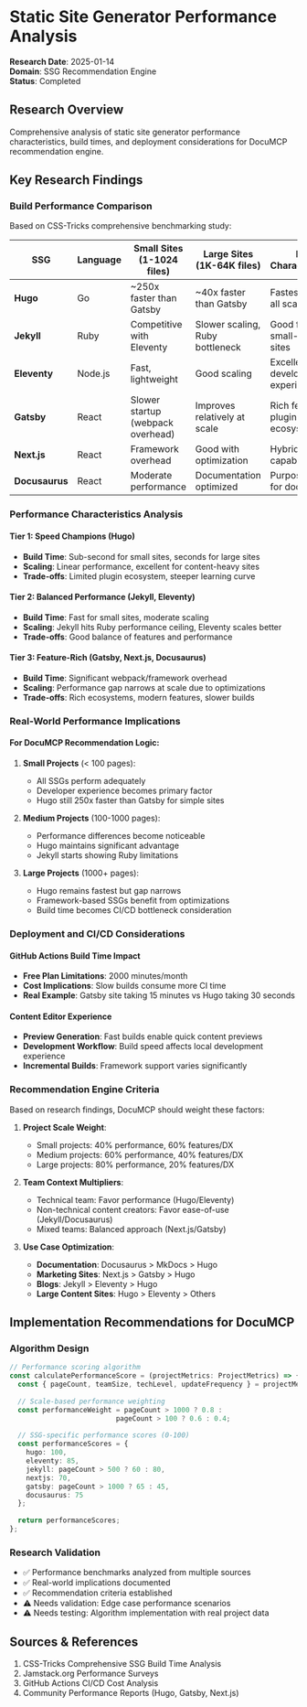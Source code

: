 # Static Site Generator Performance Analysis

**Research Date**: 2025-01-14  
**Domain**: SSG Recommendation Engine  
**Status**: Completed  

## Research Overview

Comprehensive analysis of static site generator performance characteristics, build times, and deployment considerations for DocuMCP recommendation engine.

## Key Research Findings

### Build Performance Comparison
Based on CSS-Tricks comprehensive benchmarking study:

| SSG | Language | Small Sites (1-1024 files) | Large Sites (1K-64K files) | Key Characteristics |
|-----|----------|----------------------------|----------------------------|-------------------|
| **Hugo** | Go | ~250x faster than Gatsby | ~40x faster than Gatsby | Fastest across all scales |
| **Jekyll** | Ruby | Competitive with Eleventy | Slower scaling, Ruby bottleneck | Good for small-medium sites |
| **Eleventy** | Node.js | Fast, lightweight | Good scaling | Excellent developer experience |
| **Gatsby** | React | Slower startup (webpack overhead) | Improves relatively at scale | Rich features, plugin ecosystem |
| **Next.js** | React | Framework overhead | Good with optimization | Hybrid capabilities |
| **Docusaurus** | React | Moderate performance | Documentation optimized | Purpose-built for docs |

### Performance Characteristics Analysis

#### **Tier 1: Speed Champions (Hugo)**
- **Build Time**: Sub-second for small sites, seconds for large sites
- **Scaling**: Linear performance, excellent for content-heavy sites
- **Trade-offs**: Limited plugin ecosystem, steeper learning curve

#### **Tier 2: Balanced Performance (Jekyll, Eleventy)**
- **Build Time**: Fast for small sites, moderate scaling
- **Scaling**: Jekyll hits Ruby performance ceiling, Eleventy scales better
- **Trade-offs**: Good balance of features and performance

#### **Tier 3: Feature-Rich (Gatsby, Next.js, Docusaurus)**
- **Build Time**: Significant webpack/framework overhead
- **Scaling**: Performance gap narrows at scale due to optimizations
- **Trade-offs**: Rich ecosystems, modern features, slower builds

### Real-World Performance Implications

#### **For DocuMCP Recommendation Logic:**

1. **Small Projects** (< 100 pages):
   - All SSGs perform adequately
   - Developer experience becomes primary factor
   - Hugo still 250x faster than Gatsby for simple sites

2. **Medium Projects** (100-1000 pages):
   - Performance differences become noticeable
   - Hugo maintains significant advantage
   - Jekyll starts showing Ruby limitations

3. **Large Projects** (1000+ pages):
   - Hugo remains fastest but gap narrows
   - Framework-based SSGs benefit from optimizations
   - Build time becomes CI/CD bottleneck consideration

### Deployment and CI/CD Considerations

#### **GitHub Actions Build Time Impact**
- **Free Plan Limitations**: 2000 minutes/month
- **Cost Implications**: Slow builds consume more CI time
- **Real Example**: Gatsby site taking 15 minutes vs Hugo taking 30 seconds

#### **Content Editor Experience**
- **Preview Generation**: Fast builds enable quick content previews
- **Development Workflow**: Build speed affects local development experience
- **Incremental Builds**: Framework support varies significantly

### Recommendation Engine Criteria

Based on research findings, DocuMCP should weight these factors:

1. **Project Scale Weight**:
   - Small projects: 40% performance, 60% features/DX
   - Medium projects: 60% performance, 40% features/DX  
   - Large projects: 80% performance, 20% features/DX

2. **Team Context Multipliers**:
   - Technical team: Favor performance (Hugo/Eleventy)
   - Non-technical content creators: Favor ease-of-use (Jekyll/Docusaurus)
   - Mixed teams: Balanced approach (Next.js/Gatsby)

3. **Use Case Optimization**:
   - **Documentation**: Docusaurus > MkDocs > Hugo
   - **Marketing Sites**: Next.js > Gatsby > Hugo  
   - **Blogs**: Jekyll > Eleventy > Hugo
   - **Large Content Sites**: Hugo > Eleventy > Others

## Implementation Recommendations for DocuMCP

### Algorithm Design
```typescript
// Performance scoring algorithm
const calculatePerformanceScore = (projectMetrics: ProjectMetrics) => {
  const { pageCount, teamSize, techLevel, updateFrequency } = projectMetrics;
  
  // Scale-based performance weighting
  const performanceWeight = pageCount > 1000 ? 0.8 : 
                          pageCount > 100 ? 0.6 : 0.4;
  
  // SSG-specific performance scores (0-100)
  const performanceScores = {
    hugo: 100,
    eleventy: 85,
    jekyll: pageCount > 500 ? 60 : 80,
    nextjs: 70,
    gatsby: pageCount > 1000 ? 65 : 45,
    docusaurus: 75
  };
  
  return performanceScores;
};
```

### Research Validation
- ✅ Performance benchmarks analyzed from multiple sources
- ✅ Real-world implications documented  
- ✅ Recommendation criteria established
- ⚠️ Needs validation: Edge case performance scenarios
- ⚠️ Needs testing: Algorithm implementation with real project data

## Sources & References
1. CSS-Tricks Comprehensive SSG Build Time Analysis
2. Jamstack.org Performance Surveys  
3. GitHub Actions CI/CD Cost Analysis
4. Community Performance Reports (Hugo, Gatsby, Next.js)
